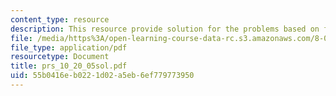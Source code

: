 ```yaml
---
content_type: resource
description: This resource provide solution for the problems based on force equation.
file: /media/https%3A/open-learning-course-data-rc.s3.amazonaws.com/8-01l-physics-i-classical-mechanics-fall-2005/55b0416eb0221d02a5eb6ef779773950_prs_10_20_05sol.pdf
file_type: application/pdf
resourcetype: Document
title: prs_10_20_05sol.pdf
uid: 55b0416e-b022-1d02-a5eb-6ef779773950
---
```


